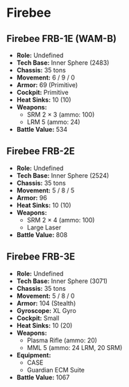 # Firebee
## Firebee FRB-1E (WAM-B)
- **Role:** Undefined
- **Tech Base:** Inner Sphere (2483)
- **Chassis:** 35 tons
- **Movement:** 6 / 9 / 0
- **Armor:** 69 (Primitive)
- **Cockpit:** Primitive
- **Heat Sinks:** 10 (10)
- **Weapons:**
  - SRM 2 × 3 (ammo: 100)
  - LRM 5 (ammo: 24)
- **Battle Value:** 534

## Firebee FRB-2E
- **Role:** Undefined
- **Tech Base:** Inner Sphere (2524)
- **Chassis:** 35 tons
- **Movement:** 5 / 8 / 5
- **Armor:** 96
- **Heat Sinks:** 10 (10)
- **Weapons:**
  - SRM 2 × 4 (ammo: 100)
  - Large Laser
- **Battle Value:** 808

## Firebee FRB-3E
- **Role:** Undefined
- **Tech Base:** Inner Sphere (3071)
- **Chassis:** 35 tons
- **Movement:** 5 / 8 / 0
- **Armor:** 104 (Stealth)
- **Gyroscope:** XL Gyro
- **Cockpit:** Small
- **Heat Sinks:** 10 (20)
- **Weapons:**
  - Plasma Rifle (ammo: 20)
  - MML 5 (ammo: 24 LRM, 20 SRM)
- **Equipment:**
  - CASE
  - Guardian ECM Suite
- **Battle Value:** 1067

